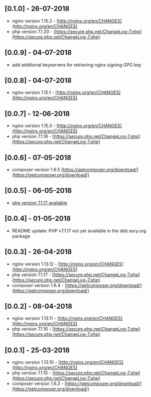 ## [0.1.0] - 26-07-2018
- nginx version 1.15.2 - [http://nginx.org/en/CHANGES](http://nginx.org/en/CHANGES)
- php version 7.1.20 - [https://secure.php.net/ChangeLog-7.php](https://secure.php.net/ChangeLog-7.php)

## [0.0.9] - 04-07-2018
- add additional keyservers for retrieving nginx signing GPG key

## [0.0.8] - 04-07-2018
- nginx version 1.15.1 - [http://nginx.org/en/CHANGES](http://nginx.org/en/CHANGES)

## [0.0.7] - 12-06-2018
- nginx version 1.15.0 - [http://nginx.org/en/CHANGES](http://nginx.org/en/CHANGES)
- php version 7.1.18 - [https://secure.php.net/ChangeLog-7.php](https://secure.php.net/ChangeLog-7.php)

## [0.0.6] - 07-05-2018
- composer version 1.6.5 [https://getcomposer.org/download/](https://getcomposer.org/download/)

## [0.0.5] - 06-05-2018
- [php version 7.1.17 available](https://github.com/oerdnj/deb.sury.org/issues/858#issuecomment-386828748)

## [0.0.4] - 01-05-2018
- README update: PHP v7.1.17 not yet available in the deb.sury.org package

## [0.0.3] - 26-04-2018
- nginx version 1.13.12 - [http://nginx.org/en/CHANGES](http://nginx.org/en/CHANGES)
- php version 7.1.17 - [https://secure.php.net/ChangeLog-7.php](https://secure.php.net/ChangeLog-7.php)
- composer version 1.6.4 - [https://getcomposer.org/download/](https://getcomposer.org/download/)

## [0.0.2] - 08-04-2018
- nginx version 1.13.11 - [http://nginx.org/en/CHANGES](http://nginx.org/en/CHANGES)
- php version 7.1.16 - [https://secure.php.net/ChangeLog-7.php](https://secure.php.net/ChangeLog-7.php)

## [0.0.1] - 25-03-2018
- nginx version 1.13.10 - [http://nginx.org/en/CHANGES](http://nginx.org/en/CHANGES)
- php version 7.1.15 - [https://secure.php.net/ChangeLog-7.php](https://secure.php.net/ChangeLog-7.php)
- composer version 1.6.3 - [https://getcomposer.org/download/](https://getcomposer.org/download/)
